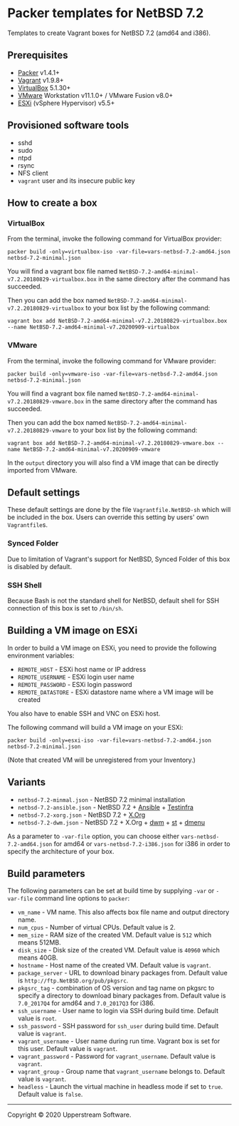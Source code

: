 # Packer templates for NetBSD 7.2

Templates to create Vagrant boxes for NetBSD 7.2 (amd64 and i386).

## Prerequisites

* [Packer][] v1.4.1+
* [Vagrant][] v1.9.8+
* [VirtualBox][] 5.1.30+
* [VMware][] Workstation v11.1.0+ / VMware Fusion v8.0+
* [ESXi][] (vSphere Hypervisor) v5.5+

[ESXi]: http://www.vmware.com/products/vsphere-hypervisor
  "Free VMware vSphere Hypervisor, Free Virtualization (ESXi)"
[Packer]: https://www.packer.io/ "Packer by HashiCorp"
[Vagrant]: https://www.vagrantup.com/ "Vagrant"
[VirtualBox]: https://www.virtualbox.org/ "Oracle VM VirtualBox"
[VMware]: http://www.vmware.com/
  "VMware Virtualization for Desktop &amp; Server, Application, Public &amp; Hybrid Clouds"

## Provisioned software tools

* sshd
* sudo
* ntpd
* rsync
* NFS client
* `vagrant` user and its insecure public key

## How to create a box

### VirtualBox

From the terminal, invoke the following command for VirtualBox provider:

    packer build -only=virtualbox-iso -var-file=vars-netbsd-7.2-amd64.json netbsd-7.2-minimal.json

You will find a vagrant box file named `NetBSD-7.2-amd64-minimal-v7.2.20180829-virtualbox.box`
in the same directory after the command has succeeded.

Then you can add the box named `NetBSD-7.2-amd64-minimal-v7.2.20180829-virtualbox`
to your box list by the following command:

    vagrant box add NetBSD-7.2-amd64-minimal-v7.2.20180829-virtualbox.box --name NetBSD-7.2-amd64-minimal-v7.20200909-virtualbox

### VMware

From the terminal, invoke the following command for VMware provider:

    packer build -only=vmware-iso -var-file=vars-netbsd-7.2-amd64.json netbsd-7.2-minimal.json

You will find a vagrant box file named `NetBSD-7.2-amd64-minimal-v7.2.20180829-vmware.box`
in the same directory after the command has succeeded.

Then you can add the box named `NetBSD-7.2-amd64-minimal-v7.2.20180829-vmware`
to your box list by the following command:

    vagrant box add NetBSD-7.2-amd64-minimal-v7.2.20180829-vmware.box --name NetBSD-7.2-amd64-minimal-v7.20200909-vmware

In the `output` directory you will also find a VM image that can be
directly imported from VMware.

## Default settings

These default settings are done by the file `Vagrantfile.NetBSD-sh`
which will be included in the box.  Users can override this setting by
users' own `Vagrantfile`s.

### Synced Folder

Due to limitation of Vagrant's support for NetBSD, Synced Folder of
this box is disabled by default.

### SSH Shell

Because Bash is not the standard shell for NetBSD, default shell for
SSH connection of this box is set to `/bin/sh`.

## Building a VM image on ESXi

In order to build a VM image on ESXi, you need to provide the following
environment variables:

* `REMOTE_HOST` - ESXi host name or IP address
* `REMOTE_USERNAME` - ESXi login user name
* `REMOTE_PASSWORD` - ESXi login password
* `REMOTE_DATASTORE` - ESXi datastore name where a VM image will be
  created

You also have to enable SSH and VNC on ESXi host.

The following command will build a VM image on your ESXi:

    packer build -only=esxi-iso -var-file=vars-netbsd-7.2-amd64.json netbsd-7.2-minimal.json

(Note that created VM will be unregistered from your Inventory.)

## Variants

* `netbsd-7.2-minmal.json` - NetBSD 7.2 minimal installation
* `netbsd-7.2-ansible.json` - NetBSD 7.2 + [Ansible][] + [Testinfra][]
* `netbsd-7.2-xorg.json` - NetBSD 7.2 + [X.Org][]
* `netbsd-7.2-dwm.json` - NetBSD 7.2 + X.Org + [dwm][] + [st][] +
  [dmenu][]

[Ansible]: https://www.ansible.com/ "Ansible is Simple IT Automation"
[Testinfra]: https://testinfra.readthedocs.io/en/latest/
    "Testinfra test your infrastructure &#8212; testinfra 1.10.2.dev3 documentation"
[dmenu]: http://tools.suckless.org/dmenu/ "dmenu | suckless.org tools"
[dwm]: http://dwm.suckless.org/
    "suckless.org dwm - dynamic window manager"
[st]: http://st.suckless.org/ "suckless.org st - simple terminal"
[X.Org]: https://www.x.org/wiki/ "X.Org"
[XDM]: https://www.x.org/releases/X11R7.6/doc/man/man1/xdm.1.xhtml "XDM"

As a parameter to `-var-file` option, you can choose either
`vars-netbsd-7.2-amd64.json` for amd64 or `vars-netbsd-7.2-i386.json`
for i386 in order to specify the architecture of your box.

## Build parameters

The following parameters can be set at build time by supplying `-var`
or `-var-file` command line options to `packer`:

* `vm_name` - VM name.  This also affects box file name and output
  directory name.
* `num_cpus` - Number of virtual CPUs.  Default value is 2.
* `mem_size` - RAM size of the created VM.  Default value is `512`
  which means 512MB.
* `disk_size` - Disk size of the created VM.  Default value is `40960`
  which means 40GB.
* `hostname` - Host name of the created VM.  Default value is `vagrant`.
* `package_server` - URL to download binary packages from.  Default
  value is `http://ftp.NetBSD.org/pub/pkgsrc`.
* `pkgsrc_tag` - combination of OS version and tag name on pkgsrc to
  specify a directory to download binary packages from.  Default value
  is `7.0_2017Q4` for amd64 and `7.0_2017Q3` for i386.
* `ssh_username` - User name to login via SSH during build time.
  Default value is `root`.
* `ssh_password` - SSH password for `ssh_user` during build time.
  Default value is `vagrant`.
* `vagrant_username` - User name during run time.  Vagrant box is set
  for this user.  Default value is `vagrant`.
* `vagrant_password` - Password for `vagrant_username`.  Default value
  is `vagrant`.
* `vagrant_group` - Group name that `vagrant_username` belongs to.
  Default value is `vagrant`.
* `headless` - Launch the virtual machine in headless mode if set to
  `true`.  Default value is `false`.

- - -

Copyright &copy; 2020 Upperstream Software.

